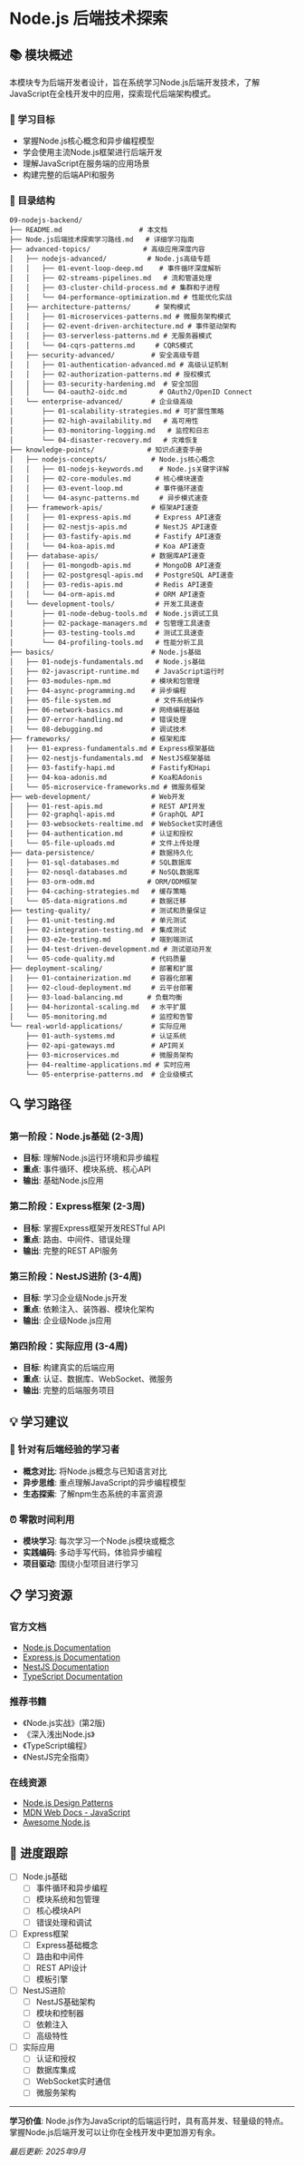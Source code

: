 # Node.js 后端技术探索

## 📚 模块概述

本模块专为后端开发者设计，旨在系统学习Node.js后端开发技术，了解JavaScript在全栈开发中的应用，探索现代后端架构模式。

### 🎯 学习目标
- 掌握Node.js核心概念和异步编程模型
- 学会使用主流Node.js框架进行后端开发
- 理解JavaScript在服务端的应用场景
- 构建完整的后端API和服务

### 📁 目录结构

```
09-nodejs-backend/
├── README.md                   # 本文档
├── Node.js后端技术探索学习路线.md   # 详细学习指南
├── advanced-topics/             # 高级应用深度内容
│   ├── nodejs-advanced/          # Node.js高级专题
│   │   ├── 01-event-loop-deep.md    # 事件循环深度解析
│   │   ├── 02-streams-pipelines.md   # 流和管道处理
│   │   ├── 03-cluster-child-process.md # 集群和子进程
│   │   └── 04-performance-optimization.md # 性能优化实战
│   ├── architecture-patterns/      # 架构模式
│   │   ├── 01-microservices-patterns.md # 微服务架构模式
│   │   ├── 02-event-driven-architecture.md # 事件驱动架构
│   │   ├── 03-serverless-patterns.md # 无服务器模式
│   │   └── 04-cqrs-patterns.md     # CQRS模式
│   ├── security-advanced/         # 安全高级专题
│   │   ├── 01-authentication-advanced.md # 高级认证机制
│   │   ├── 02-authorization-patterns.md # 授权模式
│   │   ├── 03-security-hardening.md  # 安全加固
│   │   └── 04-oauth2-oidc.md        # OAuth2/OpenID Connect
│   └── enterprise-advanced/       # 企业级高级
│       ├── 01-scalability-strategies.md # 可扩展性策略
│       ├── 02-high-availability.md   # 高可用性
│       ├── 03-monitoring-logging.md   # 监控和日志
│       └── 04-disaster-recovery.md   # 灾难恢复
├── knowledge-points/             # 知识点速查手册
│   ├── nodejs-concepts/           # Node.js核心概念
│   │   ├── 01-nodejs-keywords.md    # Node.js关键字详解
│   │   ├── 02-core-modules.md      # 核心模块速查
│   │   ├── 03-event-loop.md        # 事件循环速查
│   │   └── 04-async-patterns.md     # 异步模式速查
│   ├── framework-apis/            # 框架API速查
│   │   ├── 01-express-apis.md      # Express API速查
│   │   ├── 02-nestjs-apis.md       # NestJS API速查
│   │   ├── 03-fastify-apis.md      # Fastify API速查
│   │   └── 04-koa-apis.md          # Koa API速查
│   ├── database-apis/             # 数据库API速查
│   │   ├── 01-mongodb-apis.md      # MongoDB API速查
│   │   ├── 02-postgresql-apis.md   # PostgreSQL API速查
│   │   ├── 03-redis-apis.md        # Redis API速查
│   │   └── 04-orm-apis.md          # ORM API速查
│   └── development-tools/          # 开发工具速查
│       ├── 01-node-debug-tools.md  # Node.js调试工具
│       ├── 02-package-managers.md  # 包管理工具速查
│       ├── 03-testing-tools.md     # 测试工具速查
│       └── 04-profiling-tools.md   # 性能分析工具
├── basics/                        # Node.js基础
│   ├── 01-nodejs-fundamentals.md   # Node.js基础
│   ├── 02-javascript-runtime.md    # JavaScript运行时
│   ├── 03-modules-npm.md          # 模块和包管理
│   ├── 04-async-programming.md    # 异步编程
│   ├── 05-file-system.md           # 文件系统操作
│   ├── 06-network-basics.md       # 网络编程基础
│   ├── 07-error-handling.md       # 错误处理
│   └── 08-debugging.md            # 调试技术
├── frameworks/                    # 框架和库
│   ├── 01-express-fundamentals.md # Express框架基础
│   ├── 02-nestjs-fundamentals.md  # NestJS框架基础
│   ├── 03-fastify-hapi.md         # Fastify和Hapi
│   ├── 04-koa-adonis.md           # Koa和Adonis
│   └── 05-microservice-frameworks.md # 微服务框架
├── web-development/               # Web开发
│   ├── 01-rest-apis.md            # REST API开发
│   ├── 02-graphql-apis.md         # GraphQL API
│   ├── 03-websockets-realtime.md  # WebSocket实时通信
│   ├── 04-authentication.md       # 认证和授权
│   └── 05-file-uploads.md         # 文件上传处理
├── data-persistence/              # 数据持久化
│   ├── 01-sql-databases.md        # SQL数据库
│   ├── 02-nosql-databases.md      # NoSQL数据库
│   ├── 03-orm-odm.md             # ORM/ODM框架
│   ├── 04-caching-strategies.md   # 缓存策略
│   └── 05-data-migrations.md      # 数据迁移
├── testing-quality/               # 测试和质量保证
│   ├── 01-unit-testing.md         # 单元测试
│   ├── 02-integration-testing.md  # 集成测试
│   ├── 03-e2e-testing.md          # 端到端测试
│   ├── 04-test-driven-development.md # 测试驱动开发
│   └── 05-code-quality.md         # 代码质量
├── deployment-scaling/            # 部署和扩展
│   ├── 01-containerization.md     # 容器化部署
│   ├── 02-cloud-deployment.md     # 云平台部署
│   ├── 03-load-balancing.md      # 负载均衡
│   ├── 04-horizontal-scaling.md   # 水平扩展
│   └── 05-monitoring.md           # 监控和告警
└── real-world-applications/       # 实际应用
    ├── 01-auth-systems.md         # 认证系统
    ├── 02-api-gateways.md         # API网关
    ├── 03-microservices.md        # 微服务架构
    ├── 04-realtime-applications.md # 实时应用
    └── 05-enterprise-patterns.md  # 企业级模式
```

## 🔍 学习路径

### 第一阶段：Node.js基础 (2-3周)
- **目标**: 理解Node.js运行环境和异步编程
- **重点**: 事件循环、模块系统、核心API
- **输出**: 基础Node.js应用

### 第二阶段：Express框架 (2-3周)
- **目标**: 掌握Express框架开发RESTful API
- **重点**: 路由、中间件、错误处理
- **输出**: 完整的REST API服务

### 第三阶段：NestJS进阶 (3-4周)
- **目标**: 学习企业级Node.js开发
- **重点**: 依赖注入、装饰器、模块化架构
- **输出**: 企业级Node.js应用

### 第四阶段：实际应用 (3-4周)
- **目标**: 构建真实的后端应用
- **重点**: 认证、数据库、WebSocket、微服务
- **输出**: 完整的后端服务项目

## 💡 学习建议

### 🎯 针对有后端经验的学习者
- **概念对比**: 将Node.js概念与已知语言对比
- **异步思维**: 重点理解JavaScript的异步编程模型
- **生态探索**: 了解npm生态系统的丰富资源

### ⏰ 零散时间利用
- **模块学习**: 每次学习一个Node.js模块或概念
- **实践编码**: 多动手写代码，体验异步编程
- **项目驱动**: 围绕小型项目进行学习

## 📋 学习资源

### 官方文档
- [Node.js Documentation](https://nodejs.org/docs/)
- [Express.js Documentation](https://expressjs.com/)
- [NestJS Documentation](https://docs.nestjs.com/)
- [TypeScript Documentation](https://www.typescriptlang.org/docs/)

### 推荐书籍
- 《Node.js实战》(第2版)
- 《深入浅出Node.js》
- 《TypeScript编程》
- 《NestJS完全指南》

### 在线资源
- [Node.js Design Patterns](https://nodejsdesignpatterns.com/)
- [MDN Web Docs - JavaScript](https://developer.mozilla.org/zh-CN/docs/Web/JavaScript)
- [Awesome Node.js](https://github.com/sindresorhus/awesome-nodejs)

## 🔄 进度跟踪

- [ ] Node.js基础
  - [ ] 事件循环和异步编程
  - [ ] 模块系统和包管理
  - [ ] 核心模块API
  - [ ] 错误处理和调试
- [ ] Express框架
  - [ ] Express基础概念
  - [ ] 路由和中间件
  - [ ] REST API设计
  - [ ] 模板引擎
- [ ] NestJS进阶
  - [ ] NestJS基础架构
  - [ ] 模块和控制器
  - [ ] 依赖注入
  - [ ] 高级特性
- [ ] 实际应用
  - [ ] 认证和授权
  - [ ] 数据库集成
  - [ ] WebSocket实时通信
  - [ ] 微服务架构

---

**学习价值**: Node.js作为JavaScript的后端运行时，具有高并发、轻量级的特点。掌握Node.js后端开发可以让你在全栈开发中更加游刃有余。

*最后更新: 2025年9月*